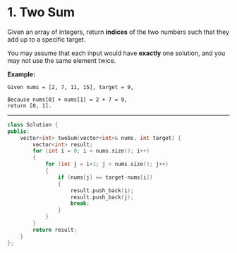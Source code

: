 # 1. Two Sum

Given an array of integers, return **indices** of the two numbers such that they add up to a specific target.

You may assume that each input would have **exactly** one solution, and you may not use the same element twice.

**Example:**

```
Given nums = [2, 7, 11, 15], target = 9,

Because nums[0] + nums[1] = 2 + 7 = 9,
return [0, 1].
```

---

```cpp
class Solution {
public:
    vector<int> twoSum(vector<int>& nums, int target) {
        vector<int> result;
        for (int i = 0; i < nums.size(); i++)
        {
            for (int j = i+1; j < nums.size(); j++)
            {
                if (nums[j] == target-nums[i])
                {
                    result.push_back(i);
                    result.push_back(j);
                    break;
                }
            }
        }
        return result;
    }
};
```